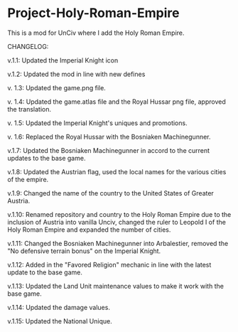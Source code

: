 # Project-Holy-Roman-Empire
This is a mod for UnCiv where I add the Holy Roman Empire.

CHANGELOG: 

v.1.1:
Updated the Imperial Knight icon

v.1.2:
Updated the mod in line with new defines

v. 1.3:
Updated the game.png file.

v. 1.4:
Updated the game.atlas file and the Royal Hussar png file, approved the translation.

v. 1.5:
Updated the Imperial Knight's uniques and promotions.

v. 1.6:
Replaced the Royal Hussar with the Bosniaken Machinegunner.

v.1.7:
Updated the Bosniaken Machinegunner in accord to the current updates to the base game.

v.1.8:
Updated the Austrian flag, used the local names for the various cities of the empire.

v.1.9:
Changed the name of the country to the United States of Greater Austria.

v.1.10:
Renamed repository and country to the Holy Roman Empire due to the inclusion of Austria into vanilla Unciv, changed the ruler to Leopold I of the Holy Roman Empire and expanded the number of cities.

v.1.11:
Changed the Bosniaken Machinegunner into Arbalestier, removed the "No defensive terrain bonus" on the Imperial Knight.

v.1.12:
Added in the "Favored Religion" mechanic in line with the latest update to the base game. 

v.1.13:
Updated the Land Unit maintenance values to make it work with the base game.

v.1.14:
Updated the damage values.

v.1.15:
Updated the National Unique.
